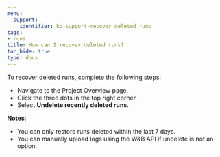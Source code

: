 ```yaml
---
menu:
  support:
    identifier: ko-support-recover_deleted_runs
tags:
- runs
title: How can I recover deleted runs?
toc_hide: true
type: docs
---
```


To recover deleted runs, complete the following steps:

- Navigate to the Project Overview page.
- Click the three dots in the top right corner.
- Select **Undelete recently deleted runs**.

**Notes**:
- You can only restore runs deleted within the last 7 days.
- You can manually upload logs using the W&B API if undelete is not an option.
